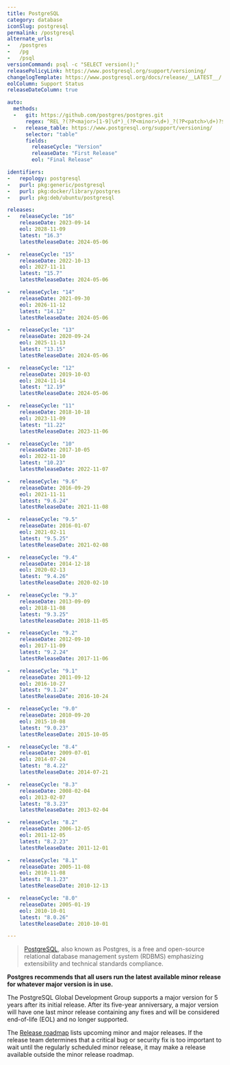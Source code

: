 ```yaml
---
title: PostgreSQL
category: database
iconSlug: postgresql
permalink: /postgresql
alternate_urls:
-   /postgres
-   /pg
-   /psql
versionCommand: psql -c "SELECT version();"
releasePolicyLink: https://www.postgresql.org/support/versioning/
changelogTemplate: https://www.postgresql.org/docs/release/__LATEST__/
eolColumn: Support Status
releaseDateColumn: true

auto:
  methods:
  -   git: https://github.com/postgres/postgres.git
      regex: ^REL_?(?P<major>[1-9]\d*)_(?P<minor>\d+)_?(?P<patch>\d+)?$
  -   release_table: https://www.postgresql.org/support/versioning/
      selector: "table"
      fields:
        releaseCycle: "Version"
        releaseDate: "First Release"
        eol: "Final Release"

identifiers:
-   repology: postgresql
-   purl: pkg:generic/postgresql
-   purl: pkg:docker/library/postgres
-   purl: pkg:deb/ubuntu/postgresql

releases:
-   releaseCycle: "16"
    releaseDate: 2023-09-14
    eol: 2028-11-09
    latest: "16.3"
    latestReleaseDate: 2024-05-06

-   releaseCycle: "15"
    releaseDate: 2022-10-13
    eol: 2027-11-11
    latest: "15.7"
    latestReleaseDate: 2024-05-06

-   releaseCycle: "14"
    releaseDate: 2021-09-30
    eol: 2026-11-12
    latest: "14.12"
    latestReleaseDate: 2024-05-06

-   releaseCycle: "13"
    releaseDate: 2020-09-24
    eol: 2025-11-13
    latest: "13.15"
    latestReleaseDate: 2024-05-06

-   releaseCycle: "12"
    releaseDate: 2019-10-03
    eol: 2024-11-14
    latest: "12.19"
    latestReleaseDate: 2024-05-06

-   releaseCycle: "11"
    releaseDate: 2018-10-18
    eol: 2023-11-09
    latest: "11.22"
    latestReleaseDate: 2023-11-06

-   releaseCycle: "10"
    releaseDate: 2017-10-05
    eol: 2022-11-10
    latest: "10.23"
    latestReleaseDate: 2022-11-07

-   releaseCycle: "9.6"
    releaseDate: 2016-09-29
    eol: 2021-11-11
    latest: "9.6.24"
    latestReleaseDate: 2021-11-08

-   releaseCycle: "9.5"
    releaseDate: 2016-01-07
    eol: 2021-02-11
    latest: "9.5.25"
    latestReleaseDate: 2021-02-08

-   releaseCycle: "9.4"
    releaseDate: 2014-12-18
    eol: 2020-02-13
    latest: "9.4.26"
    latestReleaseDate: 2020-02-10

-   releaseCycle: "9.3"
    releaseDate: 2013-09-09
    eol: 2018-11-08
    latest: "9.3.25"
    latestReleaseDate: 2018-11-05

-   releaseCycle: "9.2"
    releaseDate: 2012-09-10
    eol: 2017-11-09
    latest: "9.2.24"
    latestReleaseDate: 2017-11-06

-   releaseCycle: "9.1"
    releaseDate: 2011-09-12
    eol: 2016-10-27
    latest: "9.1.24"
    latestReleaseDate: 2016-10-24

-   releaseCycle: "9.0"
    releaseDate: 2010-09-20
    eol: 2015-10-08
    latest: "9.0.23"
    latestReleaseDate: 2015-10-05

-   releaseCycle: "8.4"
    releaseDate: 2009-07-01
    eol: 2014-07-24
    latest: "8.4.22"
    latestReleaseDate: 2014-07-21

-   releaseCycle: "8.3"
    releaseDate: 2008-02-04
    eol: 2013-02-07
    latest: "8.3.23"
    latestReleaseDate: 2013-02-04

-   releaseCycle: "8.2"
    releaseDate: 2006-12-05
    eol: 2011-12-05
    latest: "8.2.23"
    latestReleaseDate: 2011-12-01

-   releaseCycle: "8.1"
    releaseDate: 2005-11-08
    eol: 2010-11-08
    latest: "8.1.23"
    latestReleaseDate: 2010-12-13

-   releaseCycle: "8.0"
    releaseDate: 2005-01-19
    eol: 2010-10-01
    latest: "8.0.26"
    latestReleaseDate: 2010-10-01

---
```


> [PostgreSQL](https://www.postgresql.org/), also known as Postgres, is a free and open-source
> relational database management system (RDBMS) emphasizing extensibility and technical standards
> compliance.

**Postgres recommends that all users run the latest available minor release for whatever major
version is in use.**

The PostgreSQL Global Development Group supports a major version for 5 years after its initial
release. After its five-year anniversary, a major version will have one last minor release
containing any fixes and will be considered end-of-life (EOL) and no longer supported.

The [Release roadmap](https://www.postgresql.org/developer/roadmap/) lists upcoming minor and major
releases. If the release team determines that a critical bug or security fix is too important to
wait until the regularly scheduled minor release, it may make a release available outside the
minor release roadmap.
